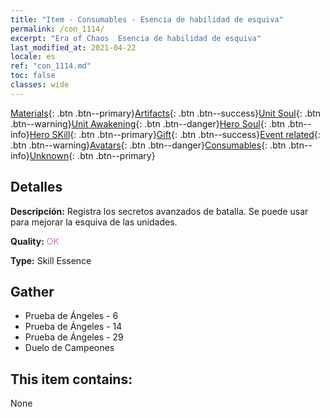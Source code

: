 ```yaml
---
title: "Item - Consumables - Esencia de habilidad de esquiva"
permalink: /con_1114/
excerpt: "Era of Chaos  Esencia de habilidad de esquiva"
last_modified_at: 2021-04-22
locale: es
ref: "con_1114.md"
toc: false
classes: wide
---
```

 [Materials](/ItemsES/){: .btn .btn--primary}[Artifacts](/ItemsES/Artifacts/){: .btn .btn--success}[Unit Soul](/ItemsES/UnitSoul/){: .btn .btn--warning}[Unit Awakening](/ItemsES/UnitAwakening/){: .btn .btn--danger}[Hero Soul](/ItemsES/HeroSoul/){: .btn .btn--info}[Hero SKill](/ItemsES/HeroSkill/){: .btn .btn--primary}[Gift](/ItemsES/Gift/){: .btn .btn--success}[Event related](/ItemsES/Events/){: .btn .btn--warning}[Avatars](/ItemsES/Avatars/){: .btn .btn--danger}[Consumables](/ItemsES/Consumables/){: .btn .btn--info}[Unknown](/ItemsES/Unknown/){: .btn .btn--primary}

## Detalles
 **Descripción:** Registra los secretos avanzados de batalla. Se puede usar para mejorar la esquiva de las unidades.

 **Quality:** <span style="color: #DA70D6">OK</span>

 **Type:** Skill Essence

## Gather

*    Prueba de Ángeles - 6 
*    Prueba de Ángeles - 14 
*    Prueba de Ángeles - 29 
*    Duelo de Campeones 

## This item contains:

  None

